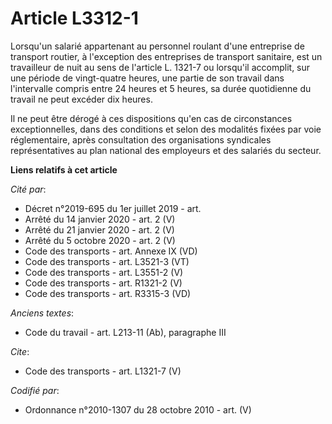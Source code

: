 # Article L3312-1

Lorsqu'un salarié appartenant au personnel roulant d'une entreprise de transport routier, à l'exception des entreprises de
transport sanitaire, est un travailleur de nuit au sens de l'article L. 1321-7 ou lorsqu'il accomplit, sur une période de
vingt-quatre heures, une partie de son travail dans l'intervalle compris entre 24 heures et 5 heures, sa durée quotidienne du
travail ne peut excéder dix heures. 

Il ne peut être dérogé à ces dispositions qu'en cas de circonstances exceptionnelles, dans des conditions et selon des
modalités fixées par voie réglementaire, après consultation des organisations syndicales représentatives au plan national des
employeurs et des salariés du secteur.

**Liens relatifs à cet article**

_Cité par_:

  - Décret n°2019-695 du 1er juillet 2019 - art.
  - Arrêté du 14 janvier 2020 - art. 2 (V)
  - Arrêté du 21 janvier 2020 - art. 2 (V)
  - Arrêté du 5 octobre 2020 - art. 2 (V)
  - Code des transports - art. Annexe IX (VD)
  - Code des transports - art. L3521-3 (VT)
  - Code des transports - art. L3551-2 (V)
  - Code des transports - art. R1321-2 (V)
  - Code des transports - art. R3315-3 (VD)

_Anciens textes_:

  - Code du travail - art. L213-11 (Ab), paragraphe III

_Cite_:

  - Code des transports - art. L1321-7 (V)

_Codifié par_:

  - Ordonnance n°2010-1307 du 28 octobre 2010 - art. (V)
